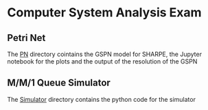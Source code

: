 # Computer System Analysis Exam 
## Petri Net

The [PN](PN) directory cointains the GSPN model for SHARPE, the Jupyter notebook for the plots and the output of the resolution of the GSPN

## M/M/1 Queue Simulator
The [Simulator](Simulator) directory contains the python code for the simulator
